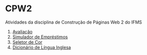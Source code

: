 # CPW2
Atividades da disciplina de Construção de Páginas Web 2 do IFMS
 <br>
1. [Avaliação](https://cpw-2-aj55.vercel.app/)
2. [Simulador de Empréstimos](https://cpw-2.vercel.app/)
3. [Seletor de Cor](https://seletor-de-cor.vercel.app/)
4. [Dicionário de Língua Inglesa](https://1dicionario-ingles.vercel.app/)
